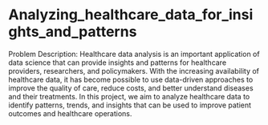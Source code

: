 # Analyzing_healthcare_data_for_insights_and_patterns

Problem Description:
Healthcare data analysis is an important application of data science that can provide insights
and patterns for healthcare providers, researchers, and policymakers. With the increasing
availability of healthcare data, it has become possible to use data-driven approaches to
improve the quality of care, reduce costs, and better understand diseases and their treatments.
In this project, we aim to analyze healthcare data to identify patterns, trends, and insights that
can be used to improve patient outcomes and healthcare operations.
